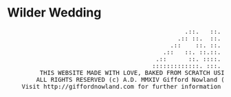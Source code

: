 Wilder Wedding
============
<pre>
                                                 .::.   ::.
                                               .:: ::.  ::.
                                             .::    ::. ::.
                                           .::   ::. ::.::.
                                         .::      ::. ::::.
                                        :::::::::::::. :::.
         THIS WEBSITE MADE WITH LOVE, BAKED FROM SCRATCH USING ONLY THE FINEST INGREDIENTS.
        ALL RIGHTS RESERVED (c) A.D. MMXIV Gifford Nowland (except where otherwise credited)
    Visit http://giffordnowland.com for further information and freelance/employment inquiries.
</pre>
